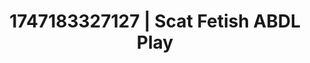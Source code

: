 ---
categories:
- Erotic surprise
- Erotic focus
- CPR fetish
- Eco-erotica
- Eclectic erotica
image: /assets/images/1747183327127.webp
layout: post
seo:
  description: Featured content with exclusive Scat Fetish, ABDL Play. HD images available.
  keywords: Scat Fetish, ABDL Play
  og_image: /assets/images/1747183327127.webp
  schema_type: VisualArtwork
tags:
- ABDL Play
- Scat Fetish
- '#1747183327127'
title: 1747183327127 | Scat Fetish ABDL Play
---